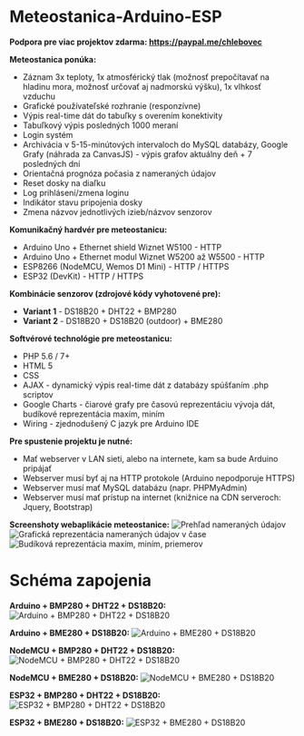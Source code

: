 # Meteostanica-Arduino-ESP
**Podpora pre viac projektov zdarma: https://paypal.me/chlebovec**

**Meteostanica ponúka:**
* Záznam 3x teploty, 1x atmosférický tlak (možnosť prepočítavať na hladinu mora, možnosť určovať aj nadmorskú výšku), 1x vlhkosť vzduchu
* Grafické používateľské rozhranie (responzívne)
* Výpis real-time dát do tabuľky s overením konektivity
* Tabuľkový výpis posledných 1000 meraní
* Login systém
* Archivácia v 5-15-minútových intervaloch do MySQL databázy, Google Grafy (náhrada za CanvasJS) - výpis grafov aktuálny deň + 7 posledných dní
* Orientačná prognóza počasia z nameraných údajov
* Reset dosky na diaľku
* Log prihlásení/zmena loginu
* Indikátor stavu pripojenia dosky
* Zmena názvov jednotlivých izieb/názvov senzorov

**Komunikačný hardvér pre meteostanicu:**
* Arduino Uno + Ethernet shield Wiznet W5100 - HTTP
* Arduino Uno + Ethernet modul Wiznet W5200 až W5500 - HTTP
* ESP8266 (NodeMCU, Wemos D1 Mini) - HTTP / HTTPS
* ESP32 (DevKit) - HTTP / HTTPS

**Kombinácie senzorov (zdrojové kódy vyhotovené pre):**
* **Variant 1** -  DS18B20 + DHT22 + BMP280
* **Variant 2** - DS18B20 + DS18B20 (outdoor) + BME280

**Softvérové technológie pre meteostanicu:**
* PHP 5.6 / 7+
* HTML 5
* CSS
* AJAX - dynamický výpis real-time dát z databázy spúšťaním .php scriptov
* Google Charts - čiarové grafy pre časovú reprezentáciu vývoja dát, budíkové reprezentácia maxím, miním
* Wiring - zjednodušený C jazyk pre Arduino IDE

**Pre spustenie projektu je nutné:**
* Mať webserver v LAN sieti, alebo na internete, kam sa bude Arduino pripájať
* Webserver musí byť aj na HTTP protokole (Arduino nepodporuje HTTPS)
* Webserver musí mať MySQL databázu (napr. PHPMyAdmin)
* Webserver musí mať prístup na internet (knižnice na CDN serveroch: Jquery, Bootstrap)

**Screenshoty webaplikácie meteostanice:**
![Prehľad nameraných údajov](https://i.nahraj.to/f/2fIb.PNG)
![Grafická reprezentácia nameraných údajov v čase](https://i.nahraj.to/f/2fIe.PNG)
![Budíková reprezentácia maxím, miním, priemerov](https://i.nahraj.to/f/2fIf.PNG)

# Schéma zapojenia
**Arduino + BMP280 + DHT22 + DS18B20:**
![Arduino + BMP280 + DHT22 + DS18B20](https://i.imgur.com/sMJskFE.png)

**Arduino + BME280 + DS18B20:**
![Arduino + BME280 + DS18B20](https://i.imgur.com/z2254a7.png)

**NodeMCU + BMP280 + DHT22 + DS18B20:**
![NodeMCU + BMP280 + DHT22 + DS18B20](https://i.imgur.com/AyyBSra.png)

**NodeMCU + BME280 + DS18B20:**
![NodeMCU + BME280 + DS18B20](https://i.imgur.com/gL3FFpP.png)

**ESP32 + BMP280 + DHT22 + DS18B20:**
![ESP32 + BMP280 + DHT22 + DS18B20](https://i.imgur.com/OCqmDPv.png)

**ESP32 + BME280 + DS18B20:**
![ESP32 + BME280 + DS18B20](https://i.imgur.com/ehTWE0m.png)
